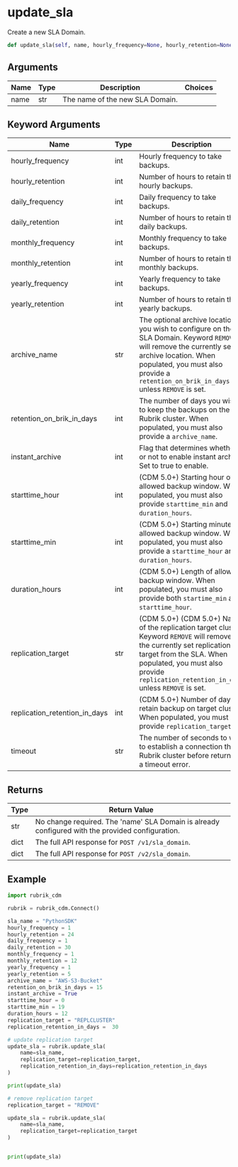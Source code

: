 # update_sla

Create a new SLA Domain.

```py
def update_sla(self, name, hourly_frequency=None, hourly_retention=None, daily_frequency=None, daily_retention=None, monthly_frequency=None, monthly_retention=None, yearly_frequency=None, yearly_retention=None, archive_name=None, retention_on_brik_in_days=None, instant_archive=False, timeout=15):  # pylint: ignore
```

## Arguments

| Name | Type | Description                     | Choices |
|------|------|---------------------------------|---------|
| name | str  | The name of the new SLA Domain. |         |

## Keyword Arguments

| Name                          | Type | Description                                                                                                                                 | Choices | Default |
|-------------------------------|------|---------------------------------------------------------------------------------------------------------------------------------------------|---------|---------|
| hourly_frequency              | int  | Hourly frequency to take backups.                                                                                                           |         | None    |
| hourly_retention              | int  | Number of hours to retain the hourly backups.                                                                                               |         | None    |
| daily_frequency               | int  | Daily frequency to take backups.                                                                                                            |         | None    |
| daily_retention               | int  | Number of hours to retain the daily backups.                                                                                                |         | None    |
| monthly_frequency             | int  | Monthly frequency to take backups.                                                                                                          |         | None    |
| monthly_retention             | int  | Number of hours to retain the monthly backups.                                                                                              |         | None    |
| yearly_frequency              | int  | Yearly frequency to take backups.                                                                                                           |         | None    |
| yearly_retention              | int  | Number of hours to retain the yearly backups.                                                                                               |         | None    |
| archive_name                  | str  | The optional archive location you wish to configure on the SLA Domain. Keyword `REMOVE` will remove the currently set archive location. When populated, you must also provide a `retention_on_brik_in_days` unless `REMOVE` is set. |         | None    |
| retention_on_brik_in_days     | int  | The number of days you wish to keep the backups on the Rubrik cluster. When populated, you must also provide a `archive_name`.              |         | None    |
| instant_archive               | int  | Flag that determines whether or not to enable instant archive. Set to true to enable.                                                       |         | False   |
| starttime_hour                | int  | (CDM 5.0+) Starting hour of allowed backup window. When populated, you must also provide `starttime_min` and `duration_hours`.              |         | None    |
| starttime_min                 | int  | (CDM 5.0+) Starting minute of allowed backup window. When populated, you must also provide a `starttime_hour` and `duration_hours`.         |         | None    |
| duration_hours                | int  | (CDM 5.0+) Length of allowed backup window. When populated, you must also provide both `startime_min` and `starttime_hour`.                 |         | None    |
| replication_target            | str  | (CDM 5.0+) (CDM 5.0+) Name of the replication target cluster. Keyword `REMOVE` will remove the currently set replication target from the SLA. When populated, you must also provide `replication_retention_in_days` unless `REMOVE` is set.           |         | None    |
| replication_retention_in_days | int  | (CDM 5.0+) Number of days to retain backup on target cluster. When populated, you must also provide `replication_target`.                   |         | None    |
| timeout                       | str  | The number of seconds to wait to establish a connection the Rubrik cluster before returning a timeout error.                                |         | 30      |

## Returns

| Type | Return Value                                                                                     |
|------|--------------------------------------------------------------------------------------------------|
| str  | No change required. The 'name' SLA Domain is already configured with the provided configuration. |
| dict | The full API response for `POST /v1/sla_domain`.                                                 |
| dict | The full API response for `POST /v2/sla_domain`.                                                 |

## Example


```py
import rubrik_cdm

rubrik = rubrik_cdm.Connect()

sla_name = "PythonSDK"
hourly_frequency = 1
hourly_retention = 24
daily_frequency = 1
daily_retention = 30
monthly_frequency = 1
monthly_retention = 12
yearly_frequency = 1
yearly_retention = 5
archive_name = "AWS-S3-Bucket"
retention_on_brik_in_days = 15
instant_archive = True
starttime_hour = 0
starttime_min = 19
duration_hours = 12
replication_target = "REPLCLUSTER"
replication_retention_in_days =  30

# update replication target
update_sla = rubrik.update_sla(
    name=sla_name,
    replication_target=replication_target,
    replication_retention_in_days=replication_retention_in_days
)

print(update_sla)

# remove replication target
replication_target = "REMOVE"

update_sla = rubrik.update_sla(
    name=sla_name,
    replication_target=replication_target
)


print(update_sla)
```

